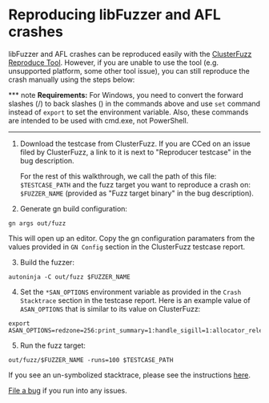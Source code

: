 # Reproducing libFuzzer and AFL crashes

libFuzzer and AFL crashes can be reproduced easily with the [ClusterFuzz Reproduce Tool]. However,
if you are unable to use the tool (e.g. unsupported platform, some other tool issue), you can still
reproduce the crash manually using the steps below:

*** note
**Requirements:** For Windows, you need to convert the forward slashes (/) to back slashes (\) in
the commands above and use `set` command instead of `export` to set the environment variable.
Also, these commands are intended to be used with cmd.exe, not PowerShell.
***

1. Download the testcase from ClusterFuzz. If you are CCed on an issue filed by
   ClusterFuzz, a link to it is next to "Reproducer testcase" in the bug description.

   For the rest of this walkthrough, we call the path of this
   file: `$TESTCASE_PATH` and the fuzz target you want to reproduce a
   crash on: `$FUZZER_NAME` (provided as "Fuzz target binary" in the bug description).

2. Generate gn build configuration:

```
gn args out/fuzz
```

This will open up an editor. Copy the gn configuration paramaters from the values
provided in `GN Config` section in the ClusterFuzz testcase report.


3. Build the fuzzer:

```
autoninja -C out/fuzz $FUZZER_NAME
```

4. Set the `*SAN_OPTIONS` environment variable as provided in the `Crash Stacktrace` section in the
testcase report.
Here is an example value of `ASAN_OPTIONS` that is similar to its value on
ClusterFuzz:

```
export ASAN_OPTIONS=redzone=256:print_summary=1:handle_sigill=1:allocator_release_to_os_interval_ms=500:print_suppressions=0:strict_memcmp=1:allow_user_segv_handler=0:use_sigaltstack=1:handle_sigfpe=1:handle_sigbus=1:detect_stack_use_after_return=0:alloc_dealloc_mismatch=0:detect_leaks=0:print_scariness=1:allocator_may_return_null=1:handle_abort=1:check_malloc_usable_size=0:detect_container_overflow=0:quarantine_size_mb=256:detect_odr_violation=0:symbolize=1:handle_segv=1:fast_unwind_on_fatal=1
```

5. Run the fuzz target:

```
out/fuzz/$FUZZER_NAME -runs=100 $TESTCASE_PATH
```

If you see an un-symbolized stacktrace, please see the instructions [here].

[File a bug] if you run into any issues.

[ClusterFuzz Reproduce Tool]: https://github.com/google/clusterfuzz-tools
[File a bug]: https://bugs.chromium.org/p/chromium/issues/entry?component=Tools%3EStability%3ElibFuzzer&comment=What%20problem%20are%20you%20seeing
[here]: getting_started.md#symbolize-stacktrace